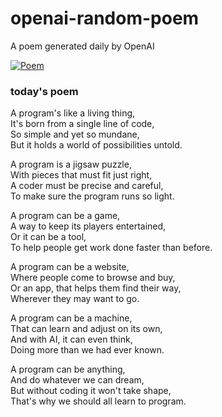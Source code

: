 
# openai-random-poem
 A poem generated daily by OpenAI

[![Poem](https://github.com/fbiego/openai-random-poem/actions/workflows/main.yml/badge.svg)](https://github.com/fbiego/openai-random-poem/actions/workflows/main.yml)

### today's poem  
  
A program's like a living thing,  
It's born from a single line of code,  
So simple and yet so mundane,  
But it holds a world of possibilities untold.  
  
A program is a jigsaw puzzle,  
With pieces that must fit just right,  
A coder must be precise and careful,  
To make sure the program runs so light.  
  
A program can be a game,  
A way to keep its players entertained,  
Or it can be a tool,  
To help people get work done faster than before.  
  
A program can be a website,  
Where people come to browse and buy,  
Or an app, that helps them find their way,  
Wherever they may want to go.  
  
A program can be a machine,  
That can learn and adjust on its own,  
And with AI, it can even think,  
Doing more than we had ever known.  
  
A program can be anything,  
And do whatever we can dream,  
But without coding it won't take shape,  
That's why we should all learn to program.